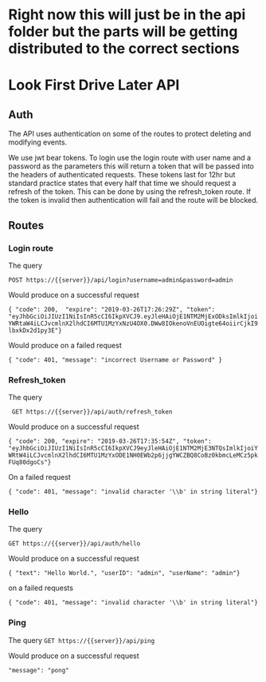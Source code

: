 # Right now this will just be in the api folder but the parts will be getting distributed to the correct sections

# Look First Drive Later API

## Auth

The API uses authentication on some of the routes to protect deleting and modifying events.

We use jwt bear tokens. To login use the login route with user name and a password as the parameters this will return a token that will be passed into the headers of authenticated requests. These tokens last for 12hr but standard practice states that every half that time we should request a refresh of the token. This can be done by using the refresh_token route. If the token is invalid then authentication will fail and the route will be blocked.

## Routes

### Login route

The query 

```POST https://{{server}}/api/login?username=admin&password=admin```

Would produce on a successful request

``` { "code": 200,  "expire": "2019-03-26T17:26:29Z", "token": "eyJhbGciOiJIUzI1NiIsInR5cCI6IkpXVCJ9.eyJleHAiOjE1NTM2MjExODksImlkIjoiYWRtaW4iLCJvcmlnX2lhdCI6MTU1MzYxNzU4OX0.DWw8IOkenoVnEUOigte64oiirCjkI9lbxkDx2d1py3E"} ```

Would produce on a failed request 

``` { "code": 401, "message": "incorrect Username or Password" } ```

### Refresh_token 

The query

``` GET https://{{server}}/api/auth/refresh_token```

Would produce on a successful request

``` { "code": 200, "expire": "2019-03-26T17:35:54Z", "token":  "eyJhbGciOiJIUzI1NiIsInR5cCI6IkpXVCJ9eyJleHAiOjE1NTM2MjE3NTQsImlkIjoiYWRtW4iLCJvcmlnX2lhdCI6MTU1MzYxODE1NH0EWb2p6jjgYWCZBQ8CoBz0kbmcLeMCz5pkFUq80dgoCs"} ```

On a failed request 

``` { "code": 401, "message": "invalid character '\\b' in string literal"} ```

### Hello

The query

``` GET https://{{server}}/api/auth/hello ```

Would produce on a successful request

``` { "text": "Hello World.", "userID": "admin", "userName": "admin"} ```

on a failed requests 

``` { "code": 401, "message": "invalid character '\\b' in string literal"} ```

### Ping

The query ``` GET https://{{server}}/api/ping ``` 

Would produce on a successful request 

```"message": "pong"```